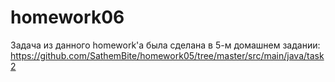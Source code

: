# homework06
 
 Задача из данного homework'а была сделана в 5-м домашнем задании:
 https://github.com/SathemBite/homework05/tree/master/src/main/java/task2
